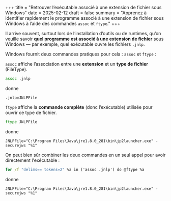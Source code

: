 +++
title = "Retrouver l’exécutable associé à une extension de fichier sous Windows"
date = 2025-02-12
draft = false
summary = "Apprenez à identifier rapidement le programme associé à une extension de fichier sous Windows à l’aide des commandes `assoc` et `ftype`."
+++

Il arrive souvent, surtout lors de l’installation d’outils ou de runtimes, qu’on veuille savoir **quel programme est associé à une extension de fichier** sous Windows — par exemple, quel exécutable ouvre les fichiers `.jnlp`.

Windows fournit deux commandes pratiques pour cela : `assoc` et `ftype` :

`assoc` affiche l’association entre une **extension** et un **type de fichier** (FileType).
```cmd
assoc .jnlp
```
donne
```text
.jnlp=JNLPFile
```

`ftype` affiche la **commande complète** (donc l’exécutable) utilisée pour ouvrir ce type de fichier.
```cmd
ftype JNLPFile
```
donne
```text
JNLPFile="C:\Program Files\Java\jre1.8.0_281\bin\jp2launcher.exe" -securejws "%1"
```

On peut bien sûr combiner les deux commandes en un seul appel pour avoir directement l'exécutable :
```cmd
for /f "delims== tokens=2" %a in ('assoc .jnlp') do @ftype %a
```
donne
```text
JNLPFile="C:\Program Files\Java\jre1.8.0_281\bin\jp2launcher.exe" -securejws "%1"
```


